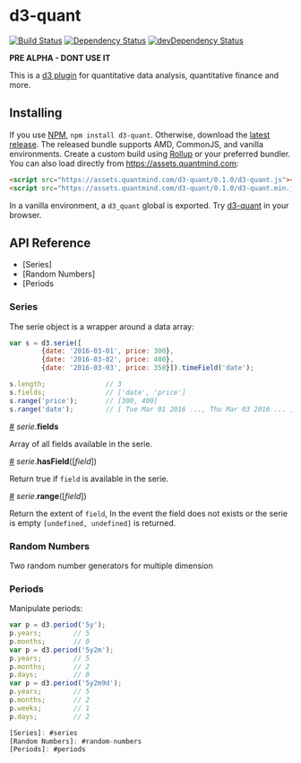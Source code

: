 # d3-quant

[![Build Status](https://travis-ci.org/quantmind/d3-quant.svg?branch=master)](https://travis-ci.org/quantmind/d3-quant)
[![Dependency Status](https://david-dm.org/quantmind/d3-quant.svg)](https://david-dm.org/quantmind/d3-quant)
[![devDependency Status](https://david-dm.org/quantmind/d3-quant/dev-status.svg)](https://david-dm.org/quantmind/d3-quant#info=devDependencies)

**PRE ALPHA - DONT USE IT**

This is a [d3 plugin](https://bost.ocks.org/mike/d3-plugin/) for quantitative
data analysis, quantitative finance and more.

## Installing

If you use [NPM](https://www.npmjs.com/package/d3-quant),
``npm install d3-quant``. Otherwise, download the
[latest release](https://github.com/quantmind/d3-quant/releases/latest).
The released bundle supports AMD, CommonJS, and vanilla environments.
Create a custom build using [Rollup](https://github.com/rollup/rollup) or
your preferred bundler.
You can also load directly from https://assets.quantmind.com:
```html
<script src="https://assets.quantmind.com/d3-quant/0.1.0/d3-quant.js"></script>
<script src="https://assets.quantmind.com/d3-quant/0.1.0/d3-quant.min.js"></script>
```
In a vanilla environment, a ``d3_quant`` global is exported.
Try [d3-quant](https://tonicdev.com/npm/d3-quant) in your browser.

## API Reference

* [Series]
* [Random Numbers]
* [Periods


### Series

The serie object is a wrapper around a data array:
```javascript
var s = d3.serie([
        {date: '2016-03-01', price: 300},
        {date: '2016-03-02', price: 400},
        {date: '2016-03-03', price: 350}]).timeField('date');

s.length;               // 3
s.fields;               // ['date', 'price']
s.range('price');       // [300, 400]
s.range('date');        // [ Tue Mar 01 2016 ..., Thu Mar 03 2016 ... ]
```

<a name="serie_fields" href="#serie_fields">#</a> <i>serie</i>.<b>fields</b>

Array of all fields available in the serie.

<a name="serie_hasField" href="#serie_hasField">#</a> <i>serie</i>.<b>hasField</b>([<i>field</i>])

Return true if ``field`` is available in the serie.

<a name="serie_range" href="#serie_range">#</a> <i>serie</i>.<b>range</b>([<i>field</i>])

Return the extent of ``field``, In the event the field does not exists or the serie is empty
``[undefined, undefined]`` is returned.



### Random Numbers

Two random number generators for multiple dimension


### Periods

Manipulate periods:
```javascript
var p = d3.period('5y');
p.years;        // 5
p.months;       // 0
var p = d3.period('5y2m');
p.years;        // 5
p.months;       // 2
p.days;         // 0
var p = d3.period('5y2m9d');
p.years;        // 5
p.months;       // 2
p.weeks;        // 1
p.days;         // 2

[Series]: #series
[Random Numbers]: #random-numbers
[Periods]: #periods

